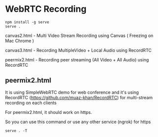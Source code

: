 # WebRTC Recording

```
npm install -g serve
serve .
```

canvas2.html - Multi Video Stream Recording using Canvas ( Freezing on Mac Chrome )

canvas3.html - Recording MultipleVideo + Local Audio using RecordRTC

peermix2.html - Recording peer streaming (All Video + All Audio) using RecordRTC

## peermix2.html

It is using SimpleWebRTC demo for web conference and it's using RecordRTC (https://github.com/muaz-khan/RecordRTC) for multi-stream recording on each clients

For peermix2.html, it should work on https.

So you can use this command or use any other service (ngrok) for https

```
serve . -T
```
